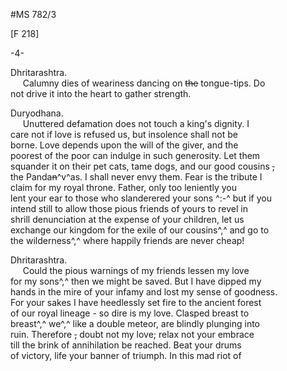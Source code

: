 #MS 782/3

[F 218]

-4-

Dhritarashtra. \
&nbsp;&nbsp;&nbsp;&nbsp;&nbsp;Calumny dies of weariness dancing on ~~the~~ tongue-tips. Do \
not drive it into the heart to gather strength. 

Duryodhana. \
&nbsp;&nbsp;&nbsp;&nbsp;&nbsp;Unuttered defamation does not touch a king's dignity. I \
care not if love is refused us, but insolence shall not be \
borne. Love depends upon the will of the giver, and the \
poorest of the poor can indulge in such generosity. Let them \
squander it on their pet cats, tame dogs, and our good cousins ~~,~~ \
the Panda~~n~~^v^as. I shall never envy them. Fear is the tribute I \
claim for my royal throne. Father, only too leniently you \
lent your ear to those who slanderered your sons ^:-^ but if you \
intend still to allow those pious friends of yours to revel in \
shrill denunciation at the expense of your children, let us \
exchange our kingdom for the exile of our cousins^,^ and go to \
the wilderness^,^ where happily friends are never cheap! 

Dhritarashtra. \
&nbsp;&nbsp;&nbsp;&nbsp;&nbsp;Could the pious warnings of my friends lessen my love \
for my sons^,^ then we might be saved. But I have dipped my \
hands in the mire of your infamy and lost my sense of goodness. \
For your sakes I have heedlessly set fire to the
ancient forest \
of our royal lineage - so dire is my love. Clasped breast to \
breast^,^ we^,^ like a double meteor, are blindly plunging into \
ruin. Therefore ~~,~~ doubt not my love; relax not your embrace \
till the brink of annihilation be reached. Beat your drums \
of victory, life your banner of triumph. In this mad riot of
